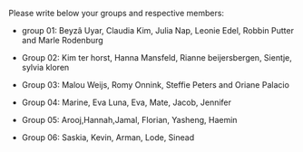 Please write below your groups and respective members:

* group 01: 
Beyzâ Uyar, Claudia Kim, Julia Nap, Leonie Edel, Robbin Putter and Marle Rodenburg

* Group 02: 
Kim ter horst, Hanna Mansfeld, Rianne beijersbergen, Sientje, sylvia kloren

* Group 03:
Malou Weijs, Romy Onnink, Steffie Peters and Oriane Palacio

* Group 04:
Marine, Eva Luna, Eva, Mate, Jacob, Jennifer

* Group 05:
Arooj,Hannah,Jamal, Florian, Yasheng, Haemin

* Group 06:
Saskia, Kevin, Arman, Lode, Sinead
